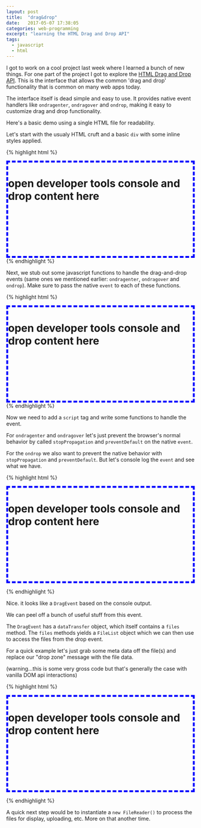 ```yaml
---
layout: post
title:  "drag&drop"
date:   2017-05-07 17:38:05
categories: web-programming
excerpt: "learning the HTML Drag and Drop API"
tags:
  - javascript
  - html
---
```


I got to work on a cool project last week where I learned a bunch of new things.  For one part of the project I got to explore the [HTML Drag and Drop API](https://developer.mozilla.org/en-US/docs/Web/API/HTML_Drag_and_Drop_API).  This is the interface that allows the common 'drag and drop' functionality that is common on many web apps today.  

The interface itself is dead simple and easy to use.  It provides native event handlers like `ondragenter`, `ondragover` and `ondrop`, making it easy to customize drag and drop functionality.

Here's a basic demo using a single HTML file for readability.

Let's start with the usualy HTML cruft and a basic `div` with some inline styles applied.

{% highlight html %}
<!DOCTYPE html>
<html>
  <head>
    <meta charset="utf-8">
    <title></title>
  </head>
  <body>
    <div
      id="dropzone"
      style="min-height: 250px; border: 5px dashed blue">
      <h1>open developer tools console and drop content here</h1>
    </div>
  </body>
</html>
{% endhighlight %}

Next, we stub out some javascript functions to handle the drag-and-drop events (same ones we mentioned earlier: `ondragenter`, `ondragover` and `ondrop`).  Make sure to pass the native `event` to each of these functions.

{% highlight html %}
<!DOCTYPE html>
<html>
  <head>
    <meta charset="utf-8">
    <title></title>
  </head>
  <body>
    <div
      id="dropzone"
      style="min-height: 250px; border: 5px dashed blue"
      ondragenter="handleDragEnter(event)"
      ondragover="handleDragOver(event)"
      ondrop="handleDrop(event)">
      <h1>open developer tools console and drop content here</h1>
    </div>
  </body>
</html>
{% endhighlight %}

Now we need to add a `script` tag and write some functions to handle the event.

For `ondragenter` and `ondragover` let's just prevent the browser's normal behavior by called `stopPropagation` and `preventDefault` on the native `event`.

For the `ondrop` we also want to prevent the native behavior with `stopPropagation` and `preventDefault`.  But let's console log the `event` and see what we have.

{% highlight html %}
<!DOCTYPE html>
<html>
  <head>
    <meta charset="utf-8">
    <title></title>
  </head>
  <body>
    <div
      id="dropzone"
      style="min-height: 250px; border: 5px dashed blue"
      ondragenter="handleDragEnter(event)"
      ondragover="handleDragOver(event)"
      ondrop="handleDrop(event)">
      <h1>open developer tools console and drop content here</h1>
    </div>
  </body>
  <script>
    function handleDragEnter(event) {
      event.stopPropagation();
      event.preventDefault();
    }

    function handleDragOver(event) {
      event.stopPropagation();
      event.preventDefault();
    }

    function handleDrop(event) {
      event.stopPropagation();
      event.preventDefault();
      console.log(event)
    }
  </script>
</html>

{% endhighlight %}

Nice.  it looks like a `DragEvent` based on the console output.

We can peel off a bunch of useful stuff from this event.  

The `DragEvent` has a `dataTransfer` object, which itself contains a `files` method.  The `files` methods yields a `FileList` object which we can then use to access the files from the drop event.  

For a quick example let's just grab some meta data off the file(s) and replace our "drop zone" message with the file data.

(warning...this is some very gross code but that's generally the case with vanilla DOM api interactions)

{% highlight html %}
<!DOCTYPE html>
<html>
  <head>
    <meta charset="utf-8">
    <title></title>
  </head>
  <body>
    <div
      id="dropzone"
      style="min-height: 250px; border: 5px dashed blue"
      ondragenter="handleDragEnter(event)"
      ondragover="handleDragOver(event)"
      ondrop="handleDrop(event)">
      <h1>open developer tools console and drop content here</h1>
    </div>
  </body>
  <script>
    function handleDragEnter(event) {
      event.stopPropagation();
      event.preventDefault();
    }

    function handleDragOver(event) {
      event.stopPropagation();
      event.preventDefault();
    }

    function handleDrop(event) {
      event.stopPropagation();
      event.preventDefault();
      console.log(event)

      var fileList = event.dataTransfer.files;
      var numFiles = fileList.length;
      var i = 0;

      while (i < numFiles) {
        var currentFile = fileList[i];

        var fileInfoDump = currentFile.name + currentFile.size + currentFile.type;

        document.getElementById('dropzone').innerHTML += fileInfoDump;

        i += 1;
      }
    }
  </script>
</html>

{% endhighlight %}


A quick next step would be to instantiate a `new FileReader()` to process the files for display, uploading, etc.  More on that another time.
